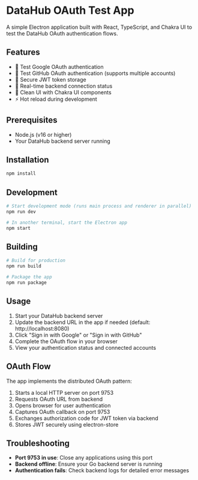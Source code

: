 # DataHub OAuth Test App

A simple Electron application built with React, TypeScript, and Chakra UI to test the DataHub OAuth authentication flows.

## Features

- 🔐 Test Google OAuth authentication
- 🔐 Test GitHub OAuth authentication (supports multiple accounts)
- 💾 Secure JWT token storage
- 🔄 Real-time backend connection status
- 🎨 Clean UI with Chakra UI components
- ⚡ Hot reload during development

## Prerequisites

- Node.js (v16 or higher)
- Your DataHub backend server running

## Installation

```bash
npm install
```

## Development

```bash
# Start development mode (runs main process and renderer in parallel)
npm run dev

# In another terminal, start the Electron app
npm start
```

## Building

```bash
# Build for production
npm run build

# Package the app
npm run package
```

## Usage

1. Start your DataHub backend server
2. Update the backend URL in the app if needed (default: http://localhost:8080)
3. Click "Sign in with Google" or "Sign in with GitHub"
4. Complete the OAuth flow in your browser
5. View your authentication status and connected accounts

## OAuth Flow

The app implements the distributed OAuth pattern:
1. Starts a local HTTP server on port 9753
2. Requests OAuth URL from backend
3. Opens browser for user authentication
4. Captures OAuth callback on port 9753
5. Exchanges authorization code for JWT token via backend
6. Stores JWT securely using electron-store

## Troubleshooting

- **Port 9753 in use**: Close any applications using this port
- **Backend offline**: Ensure your Go backend server is running
- **Authentication fails**: Check backend logs for detailed error messages